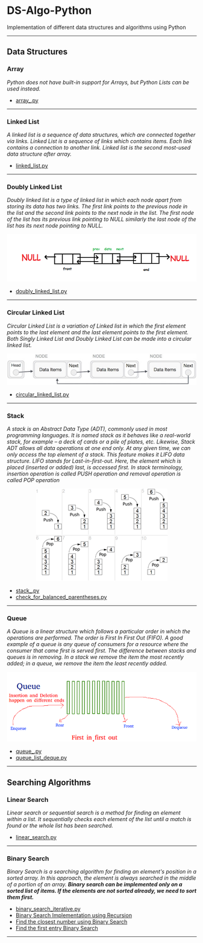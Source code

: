 # DS-Algo-Python
Implementation of different data structures and algorithms using Python

- - -

## Data Structures

### Array
*Python does not have built-in support for Arrays, but Python Lists can be used instead.*

- [array_.py](array_.py)

- - -

### Linked List
*A linked list is a sequence of data structures, which are connected together via links. Linked List is a sequence of links which contains items. Each link contains a connection to another link. Linked list is the second most-used data structure after array.*

- [linked_list.py](linked_list.py)

- - -

### Doubly Linked List
*Doubly linked list is a type of linked list in which each node apart from storing its data has two links. The first link points to the previous node in the list and the second link points to the next node in the list. The first node of the list has its previous link pointing to NULL similarly the last node of the list has its next node pointing to NULL.*

![Doubly Linked List](img/dll.jpg)

- [doubly_linked_list.py](doubly_linked_list.py)

- - -

### Circular Linked List
*Circular Linked List is a variation of Linked list in which the first element points to the last element and the last element points to the first element. Both Singly Linked List and Doubly Linked List can be made into a circular linked list.*

![Circular Linked List](img/singly_circular_linked_list.jpg)

- [circular_linked_list.py](circular_linked_list.py)

- - -

### Stack
*A stack is an Abstract Data Type (ADT), commonly used in most programming languages. It is named stack as it behaves like a real-world stack, for example – a deck of cards or a pile of plates, etc. Likewise, Stack ADT allows all data operations at one end only. At any given time, we can only access the top element of a stack. This feature makes it LIFO data structure. LIFO stands for Last-in-first-out. Here, the element which is placed (inserted or added) last, is accessed first. In stack terminology, insertion operation is called PUSH operation and removal operation is called POP operation*

<p align="center">
  <img src="img/stack.png">
</p>

- [stack_.py](stack_.py)
- [check_for_balanced_parentheses.py](check_for_balanced_parentheses.py)


- - -

### Queue
*A Queue is a linear structure which follows a particular order in which the operations are performed. The order is First In First Out (FIFO). A good example of a queue is any queue of consumers for a resource where the consumer that came first is served first. The difference between stacks and queues is in removing. In a stack we remove the item the most recently added; in a queue, we remove the item the least recently added.*

<p align="center">
  <img src="img/Queue.png">
</p>

- [queue_.py](queue_.py)
- [queue_list_deque.py](queue_list_deque.py)

- - -

## Searching Algorithms

### Linear Search

*Linear search or sequential search is a method for finding an element within a list. It sequentially checks each element of the list until a match is found or the whole list has been searched.*

- [linear_search.py](linear_search.py)

- - -

### Binary Search

*Binary Search is a searching algorithm for finding an element's position in a sorted array. In this approach, the element is always searched in the middle of a portion of an array. **Binary search can be implemented only on a sorted list of items. If the elements are not sorted already, we need to sort them first.***

- [binary_search_iterative.py](binary_search_iterative.py)
- [Binary Search Implementation using Recursion](binary_search_recursive.py)
- [Find the closest number using Binary Search](closest_number_binary_search.py)
- [Find the first entry Binary Search](get_first_entry.py)

- - -